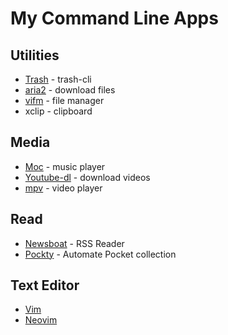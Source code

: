 # My Command Line Apps

## Utilities

* [Trash](https://github.com/andreafrancia/trash-cli) - trash-cli
* [aria2](https://github.com/tatsuhiro-t/aria2) - download files
* [vifm](https://vifm.info/) - file manager
* xclip - clipboard


## Media

* [Moc](http://moc.daper.net/) - music player
* [Youtube-dl](https://github.com/ytdl-org/youtube-dl) - download videos
* [mpv](https://mpv.io/) - video player

## Read

* [Newsboat](https://github.com/newsboat/newsboat) - RSS Reader
* [Pockty](https://github.com/arvindch/pockyt) - Automate Pocket collection

## Text Editor

* [Vim](https://github.com/vim/vim)
* [Neovim](https://github.com/neovim/neovim)


